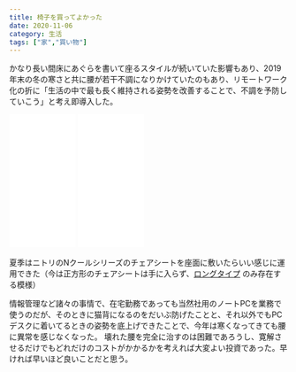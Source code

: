 ```yaml
---
title: 椅子を買ってよかった
date: 2020-11-06
category: 生活
tags: ["家","買い物"]
---
```



かなり長い間床にあぐらを書いて座るスタイルが続いていた影響もあり、2019年末の冬の寒さと共に腰が若干不調になりかけていたのもあり、リモートワーク化の折に「生活の中で最も長く維持される姿勢を改善することで、不調を予防していこう」と考え即導入した。

<iframe style="width:120px;height:240px;" marginwidth="0" marginheight="0" scrolling="no" frameborder="0" src="//rcm-fe.amazon-adsystem.com/e/cm?lt1=_blank&bc1=000000&IS2=1&bg1=FFFFFF&fc1=000000&lc1=0000FF&t=dolpen-22&language=ja_JP&o=9&p=8&l=as4&m=amazon&f=ifr&ref=as_ss_li_til&asins=B06Y5ZVR99&linkId=29f155b61d42b475809ba6ffc2ce2d6c"></iframe>
<iframe style="width:120px;height:240px;" marginwidth="0" marginheight="0" scrolling="no" frameborder="0" src="//rcm-fe.amazon-adsystem.com/e/cm?lt1=_blank&bc1=000000&IS2=1&bg1=FFFFFF&fc1=000000&lc1=0000FF&t=dolpen-t-22&language=ja_JP&o=9&p=8&l=as4&m=amazon&f=ifr&ref=as_ss_li_til&asins=B01MRRNMDD&linkId=625b5fe54dc436447c929beb7a938d6c"></iframe>

夏季はニトリのNクールシリーズのチェアシートを座面に敷いたらいい感じに運用できた（今は正方形のチェアシートは手に入らず、[ロングタイプ](https://www.nitori-net.jp/ec/product/7805773s/) のみ存在する模様）

情報管理など諸々の事情で、在宅勤務であっても当然社用のノートPCを業務で使うのだが、そのときに猫背になるのをだいぶ防げたことと、それ以外でもPCデスクに着いてるときの姿勢を底上げできたことで、今年は寒くなってきても腰に異常を感じなくなった。
壊れた腰を完全に治すのは困難であろうし、寛解させるだけでもどれだけのコストがかかるかを考えれば大変よい投資であった。早ければ早いほど良いことだと思う。
